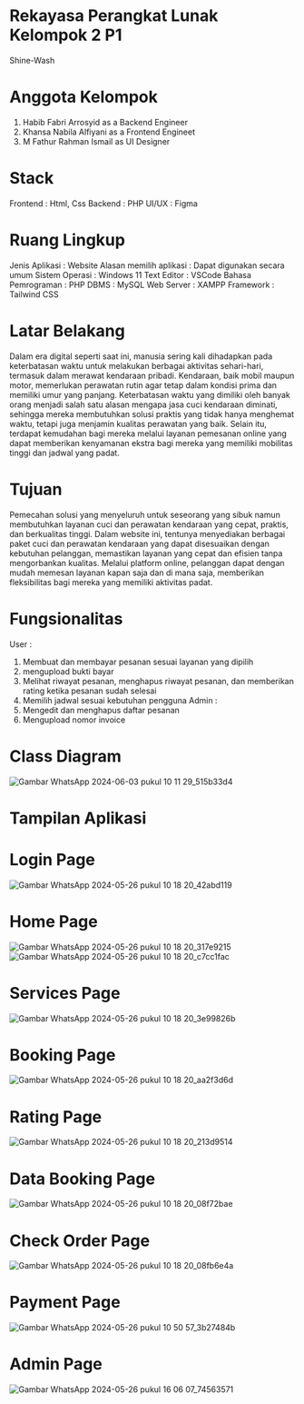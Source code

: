 # Rekayasa Perangkat Lunak Kelompok 2 P1
Shine-Wash
# Anggota Kelompok

1. Habib Fabri Arrosyid as a Backend Engineer
2. Khansa Nabila Alfiyani as a Frontend Engineet
3. M Fathur Rahman Ismail as UI Designer

# Stack
Frontend   : Html, Css
Backend    : PHP
UI/UX      : Figma

# Ruang Lingkup
Jenis Aplikasi                : Website
Alasan memilih aplikasi       : Dapat digunakan secara umum
Sistem Operasi                : Windows 11
Text Editor                   : VSCode
Bahasa Pemrograman            : PHP
DBMS                          : MySQL
Web Server                    : XAMPP
Framework                     : Tailwind CSS

# Latar Belakang
Dalam era digital seperti saat ini, manusia sering kali dihadapkan pada keterbatasan waktu untuk melakukan berbagai aktivitas sehari-hari, termasuk dalam merawat kendaraan pribadi. Kendaraan, baik mobil maupun motor, memerlukan perawatan rutin agar tetap dalam kondisi prima dan memiliki umur yang panjang. Keterbatasan waktu yang dimiliki oleh banyak orang menjadi salah satu alasan mengapa jasa cuci kendaraan diminati, sehingga mereka membutuhkan solusi praktis yang tidak hanya menghemat waktu, tetapi juga menjamin kualitas perawatan yang baik. Selain itu, terdapat kemudahan bagi mereka melalui layanan pemesanan online yang dapat memberikan kenyamanan ekstra bagi mereka yang memiliki mobilitas tinggi dan jadwal yang padat. 

# Tujuan
Pemecahan solusi yang menyeluruh untuk seseorang yang sibuk namun membutuhkan layanan cuci dan perawatan kendaraan yang cepat, praktis, dan berkualitas tinggi. Dalam website ini, tentunya menyediakan berbagai paket cuci dan perawatan kendaraan yang dapat disesuaikan dengan kebutuhan pelanggan, memastikan layanan yang cepat dan efisien tanpa mengorbankan kualitas. Melalui platform online, pelanggan dapat dengan mudah memesan layanan kapan saja dan di mana saja, memberikan fleksibilitas bagi mereka yang memiliki aktivitas padat.

# Fungsionalitas
User :
1. Membuat dan membayar pesanan sesuai layanan yang dipilih
2. mengupload bukti bayar
3. Melihat riwayat pesanan, menghapus riwayat pesanan, dan memberikan rating ketika pesanan sudah selesai
4. Memilih jadwal sesuai kebutuhan pengguna
Admin :
1. Mengedit dan menghapus daftar pesanan
2. Mengupload nomor invoice

# Class Diagram
![Gambar WhatsApp 2024-06-03 pukul 10 11 29_515b33d4](https://github.com/habibarrsyd/projekakhirrpl/assets/142414592/4334fed1-92bd-4780-b786-3bf19904dafb)

# Tampilan Aplikasi
# Login Page
![Gambar WhatsApp 2024-05-26 pukul 10 18 20_42abd119](https://github.com/habibarrsyd/projekakhirrpl/assets/142414592/e14629e3-fbb3-4cb9-9901-842d3f0fe9d8)

# Home Page
![Gambar WhatsApp 2024-05-26 pukul 10 18 20_317e9215](https://github.com/habibarrsyd/projekakhirrpl/assets/142414592/a27ea320-ca6b-451a-84d6-0db6b55106d8)
![Gambar WhatsApp 2024-05-26 pukul 10 18 20_c7cc1fac](https://github.com/habibarrsyd/projekakhirrpl/assets/142414592/ef8cf6fb-a989-4d3e-9f29-c057ed301002)

# Services Page
![Gambar WhatsApp 2024-05-26 pukul 10 18 20_3e99826b](https://github.com/habibarrsyd/projekakhirrpl/assets/142414592/0e2b0344-6364-44b8-a00d-b5ccc1e286bf)

# Booking Page
![Gambar WhatsApp 2024-05-26 pukul 10 18 20_aa2f3d6d](https://github.com/habibarrsyd/projekakhirrpl/assets/142414592/3c13d226-5769-4652-b954-9bd01ccb4bda)

# Rating Page
![Gambar WhatsApp 2024-05-26 pukul 10 18 20_213d9514](https://github.com/habibarrsyd/projekakhirrpl/assets/142414592/810b30b2-7fd6-4cc4-a22f-51af3040cd8c)

# Data Booking Page
![Gambar WhatsApp 2024-05-26 pukul 10 18 20_08f72bae](https://github.com/habibarrsyd/projekakhirrpl/assets/142414592/aa3e9d02-41ca-4b65-9ab6-88f478dd54c5)

# Check Order Page
![Gambar WhatsApp 2024-05-26 pukul 10 18 20_08fb6e4a](https://github.com/habibarrsyd/projekakhirrpl/assets/142414592/2bc915ff-c8dd-4a21-b201-cfd184523250)

# Payment Page
![Gambar WhatsApp 2024-05-26 pukul 10 50 57_3b27484b](https://github.com/habibarrsyd/projekakhirrpl/assets/142414592/2c51cef9-2a7a-40fe-9bff-28dbcd03b427)

# Admin Page
![Gambar WhatsApp 2024-05-26 pukul 16 06 07_74563571](https://github.com/habibarrsyd/projekakhirrpl/assets/142414592/b747be90-7363-456f-abde-fb1caedaac35)





   

